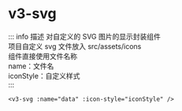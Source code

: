 # v3-svg

::: info 描述
对自定义的 SVG 图片的显示封装组件<br />
项目自定义 svg 文件放入 src/assets/icons<br />
组件直接使用文件名称<br />
name：文件名<br />
iconStyle：自定义样式<br />
:::

```vue
<v3-svg :name="data" :icon-style="iconStyle" />
```
